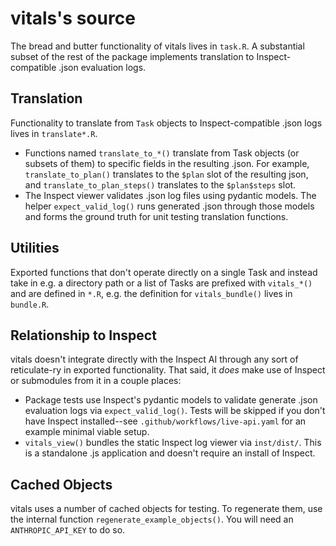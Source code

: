 # vitals's source

The bread and butter functionality of vitals lives in `task.R`. A substantial subset of the rest of the package implements translation to Inspect-compatible .json evaluation logs.

## Translation

Functionality to translate from `Task` objects to Inspect-compatible .json logs lives in `translate*.R`.

* Functions named `translate_to_*()` translate from Task objects (or subsets of them) to specific fields in the resulting .json. For example, `translate_to_plan()` translates to the `$plan` slot of the resulting json, and `translate_to_plan_steps()` translates to the `$plan$steps` slot.
* The Inspect viewer validates .json log files using pydantic models. The helper `expect_valid_log()` runs generated .json through those models and forms the ground truth for unit testing translation functions.

## Utilities

Exported functions that don't operate directly on a single Task and instead take in e.g. a directory path or a list of Tasks are prefixed with `vitals_*()` and are defined in `*.R`, e.g. the definition for `vitals_bundle()` lives in `bundle.R`.

## Relationship to Inspect

vitals doesn't integrate directly with the Inspect AI through any sort of reticulate-ry in exported functionality. That said, it _does_ make use of Inspect or submodules from it in a couple places:

* Package tests use Inspect's pydantic models to validate generate .json evaluation logs via `expect_valid_log()`. Tests will be skipped if you don't have Inspect installed--see `.github/workflows/live-api.yaml` for an example minimal viable setup.
* `vitals_view()` bundles the static Inspect log viewer via `inst/dist/`. This is a standalone .js application and doesn't require an install of Inspect.

## Cached Objects

vitals uses a number of cached objects for testing. To regenerate them, use the internal function `regenerate_example_objects()`. You will need an `ANTHROPIC_API_KEY` to do so.
